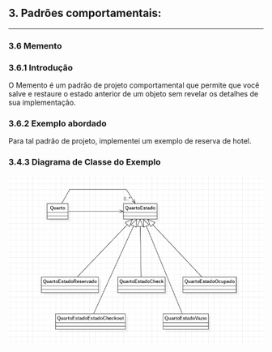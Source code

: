 ## 3. Padrões comportamentais:

---

### 3.6 Memento

### 3.6.1 Introdução

O Memento é um padrão de projeto comportamental que permite que você salve e restaure o estado anterior de um objeto sem revelar os detalhes de sua implementação.

### 3.6.2 Exemplo abordado
Para tal padrão de projeto, implementei um exemplo de reserva de hotel.

### 3.4.3 Diagrama de Classe do Exemplo

![img.png](img.png)